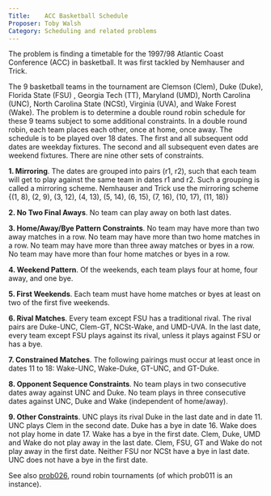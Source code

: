 ```yaml
---
Title:    ACC Basketball Schedule
Proposer: Toby Walsh
Category: Scheduling and related problems
---
```



The problem is finding a timetable for the 1997/98 Atlantic Coast Conference (ACC) in basketball. It was first tackled by Nemhauser and Trick.

The 9 basketball teams in the tournament are Clemson (Clem), Duke (Duke), Florida State (FSU) , Georgia Tech (TT), Maryland (UMD), North Carolina (UNC), North Carolina State (NCSt), Virginia (UVA), and Wake Forest (Wake). The problem is to determine a double round robin schedule for these 9 teams subject to some additional constraints. In a double round robin, each team places each other, once at home, once away. The schedule is to be played over 18 dates. The first and all subsequent odd dates are weekday fixtures. The second and all subsequent even dates are weekend fixtures. There are nine other sets of constraints.

**1. Mirroring**. The dates are grouped into pairs (r1, r2), such that each team will get to play against the same team in dates r1 and r2. Such a grouping is called a mirroring scheme. Nemhauser and Trick use the mirroring scheme {(1, 8), (2, 9), (3, 12), (4, 13), (5, 14), (6, 15), (7, 16), (10, 17), (11, 18)}

**2. No Two Final Aways**. No team can play away on both last dates.

**3. Home/Away/Bye Pattern Constraints**. No team may have more than two away matches in a row. No team may have more than two home matches in a row. No team may have more than three away matches or byes in a row. No team may have more than four home matches or byes in a row.

**4. Weekend Pattern**. Of the weekends, each team plays four at home, four away, and one bye.

**5. First Weekends**. Each team must have home matches or byes at least on two of the first five weekends.

**6. Rival Matches**. Every team except FSU has a traditional rival. The rival pairs are Duke-UNC, Clem-GT, NCSt-Wake, and UMD-UVA. In the last date, every team except FSU plays against its rival, unless it plays against FSU or has a bye.

**7. Constrained Matches**. The following pairings must occur at least once in dates 11 to 18: Wake-UNC, Wake-Duke, GT-UNC, and GT-Duke.

**8. Opponent Sequence Constraints**. No team plays in two consecutive dates away against UNC and Duke. No team plays in three consecutive dates against UNC, Duke and Wake (independent of home/away).

**9. Other Constraints**. UNC plays its rival Duke in the last date and in date 11. UNC plays Clem in the second date. Duke has a bye in date 16. Wake does not play home in date 17. Wake has a bye in the first date. Clem, Duke, UMD and Wake do not play away in the last date. Clem, FSU, GT and Wake do not play away in the first date. Neither FSU nor NCSt have a bye in last date. UNC does not have a bye in the first date.

See also <A HREF="../prob026/">prob026</A>, round robin tournaments (of which prob011 is an instance).

